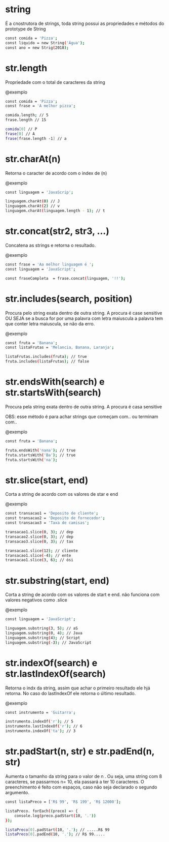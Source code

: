 # string #

É a cnostrutora de strings, toda string possui as propriedades e métodos do prototype de String

```bash
const comida = 'Pizza';
const liquido = new String('Água');
const ano = new Strig(2018);
```

# str.length #

Propriedade com o total de caracteres da string

@exemplo
```bash
const comida = 'Pizza';
const frase = 'A melhor pizza';

comida.length; // 5
frase.length // 15

comida[0] // P
frase[0] // A
frase[frase.length -1] // a
```

# str.charAt(n) #

Retorna o caracter de acordo com o index de (n)

@exemplo
```bash
const linguagem = 'JavaScrip';

linguagem.charAt(0) // J
linguagem.charAt(2) // v
linguagem.charAt(linguagem.length - 1); // t
``` 

# str.concat(str2, str3, ...) #

Concatena as strings e retorna o resultado.

@exemplo
```bash
const frase = 'Aa melhor linguagem é ';
const linguagem = 'JavaScript';

const fraseCompleta  = frase.concat(linguagem, '!!');
```

# str.includes(search, position) #

Procura pelo string exata dentro de outra string. A procura é case sensitive OU SEJA se a busca for por uma palavra com letra maiuscula a palavra tem que conter letra maiuscula, se não da erro.

@exemplo
```bash
const fruta = 'Banana';
const listaFrutas = 'Melancia, Banana, Laranja';

listaFrutas.includes(fruta); // true
fruta.includes(listaFrutas); // false
```

# str.endsWith(search) e str.startsWith(search) #

Procura pela string exata dentro de outra string. A procura é casa sensitive

OBS: esse método é para achar strings que começam com.. ou terminam com..

@exemplo
```bash
const fruta = 'Banana';

fruta.endsWith('nana'); // true
fruta.startsWith('Ba'); // true
fruta.startsWith('na');

```

# str.slice(start, end) #

Corta a string de acordo com os valores de star e end

@exemplo
```bash
const transacao1 = 'Deposito de cliente';
const transacao2 = 'Deposito de fornecedor';
const transacao3 = 'Taxa de camisas';

transacao1.slice(0, 3); // dep
transacao2.slice(0, 3); // dep
transacao3.slice(0, 3); // tax

transacao1.slice(12); // cliente
transacao1.slice(-4); // ente
transacao1.slice(3, 6); // ósi
```

# str.substring(start, end) #

Corta a string de acordo com os valores de start e end. não funciona com valores negativos como .slice

@exemplo
```bash
const linguagem = 'JavaScript';

linguagem.substring(3, 5); // aS
linguagem.substring(0, 4); // Java
linguagem.substring(4); // Script
linguagem.substring(-3); // JavaScript
```

# str.indexOf(search) e str.lastIndexOf(search) #

Retorna o indx da string, assim que achar o primeiro resultado ele hjá retorna. No caso do lastIndexOf ele retorna o último resultado.

@exemplo
```bash
const instrumento = 'Guitarra';

instrumento.indexOf('r'); // 5
instrumento.lastIndexOf('r'); // 6
instrumento.indexOf('ta'); // 3
```

# str.padStart(n, str) e str.padEnd(n, str) #

Aumenta o tamanho da string para o valor de n . Ou seja, uma string com 8 caracteres, se passarmos n= 10, ela passará a ter 10 caracteres. O preenchimento é feito com espaços, caso não seja declarado o segundo argumento.

```bash
const listaPreco = ['R$ 99', 'R$ 199', 'R$ 12000'];

listaPreco. forEach((preco) => {
    console.log(preco.padStart(10, '.'))
});

listaPreco[0].padStart(10, '.'); // .....R$ 99
listaPreco[0].padEnd(10, '.'); // R$ 99.....
```








